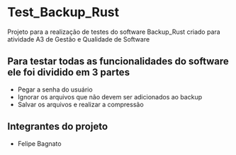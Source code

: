 # Test_Backup_Rust
Projeto para a realização de testes do software Backup_Rust criado para atividade A3 de Gestão e Qualidade de Software

## Para testar todas as funcionalidades do software ele foi dividido em 3 partes
- Pegar a senha do usuário
- Ignorar os arquivos que não devem ser adicionados ao backup
- Salvar os arquivos e realizar a compressão

## Integrantes do projeto
- Felipe Bagnato
